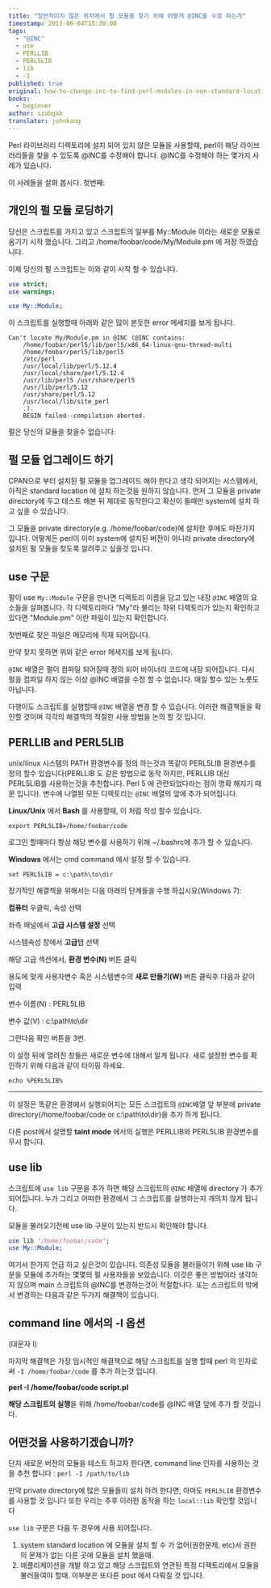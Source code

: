 ```yaml
---
title: "일반적이지 않은 위치에서 펄 모듈을 찾기 위해 어떻게 @INC를 수정 하는가"
timestamp: 2013-06-04T15:30:00
tags:
  - "@INC"
  - use
  - PERLLIB
  - PERL5LIB
  - lib
  - -I
published: true
original: how-to-change-inc-to-find-perl-modules-in-non-standard-locations
books:
  - beginner
author: szabgab
translator: johnkang
---
```



Perl 라이브러리 디렉토리에 설치 되어 있지 않은 모듈을 사용할때, perl이 해당 라이브러리들을 찾을 수 있도록 @INC를 수정해야 합니다. @INC를 수정해야 하는 몇가지 사례가 있습니다.

이 사례들을 살펴 봅시다. 첫번째:


## 개인의 펄 모듈 로딩하기

당신은 스크립트를 가지고 있고 스크립트의 일부를 My::Module 이라는 새로운 모듈로 옴기기 시작 했습니다. 그리고 /home/foobar/code/My/Module.pm 에 저장 하였습니다.

이제 당신의 펄 스크립트는 이와 같이 시작 할 수 있습니다.

```perl
use strict;
use warnings;

use My::Module;
```

이 스크립트를 실행할때 아래와 같은 많이 본듯한 error 메세지를 보게 됩니다.

```
Can't locate My/Module.pm in @INC (@INC contains:
    /home/foobar/perl5/lib/perl5/x86_64-linux-gnu-thread-multi
    /home/foobar/perl5/lib/perl5
    /etc/perl
    /usr/local/lib/perl/5.12.4
    /usr/local/share/perl/5.12.4
    /usr/lib/perl5 /usr/share/perl5
    /usr/lib/perl/5.12
    /usr/share/perl/5.12
    /usr/local/lib/site_perl
    .).
    BEGIN failed--compilation aborted.
```

펄은 당신의 모듈을 찾을수 없습니다.

## 펄 모듈 업그레이드 하기

CPAN으로 부터 설치된 펄 모듈을 업그레이드 해야 한다고 생각 되어지는 시스템에서, 아직은 standard location 에 설치 하는것을 원하지 않습니다. 먼저 그 모듈을 private directory에 두고 테스트 해본 뒤 제대로 동작한다고 확신이 들때만 system에 설치 하고 싶을 수 있습니다.

그 모듈을 private directory(e.g. /home/foobar/code)에 설치한 후에도 마찬가지 입니다. 어떻게든 perl이 이미 system에 설치된 버전이 아니라 private directory에 설치된 펄 모듈을 찾도록 알려주고 싶을것 입니다.

## use 구문

펄이 use `My::Module` 구문을 만나면 디렉토리 이름을 담고 있는 내장 `@INC` 배열의 요소들을 살펴봅니다. 각 디렉토리마다 "My"라 불리는 하위 디렉토리가 있는지 확인하고 있다면 "Module.pm" 이란 파일이 있는지 확인합니다.

첫번째로 찾은 파일은 메모리에 적재 되어집니다.

만약 찾지 못하면 위와 같은 error 메세지를 보게 됩니다.

`@INC` 배열은 펄이 컴파일 되어질때 정의 되어 바이너리 코드에 내장 되어집니다. 다시 펄을 컴파일 하지 않는 이상 @INC 배열을 수정 할 수 없습니다. 매일 할수 있는 노릇도 아닙니다.

다행이도 스크립트를 실행할때 `@INC` 배열을 변경 할 수 있습니다. 이러한 해결책들을 확인할 것이며 각각의 해결책의 적절한 사용 방법을 논의 할 것 입니다.

## PERLLIB and PERL5LIB

unix/linux 시스템의 PATH 환경변수를 정의 하는것과 똑같이 PERL5LIB 환경변수를 정의 할수 있습니다(PERLLIB 도 같은 방법으로 동작 하지만, PERLLIB 대신 PERL5LIB를 사용하는것을 추천합니다. Perl 5 에 관련되었다라는 점이 명확 해지기 때문 입니다). 변수에 나열된 모든 디렉토리는 `@INC` 배열의 앞에 추가 되어집니다.

<b>Linux/Unix</b> 에서 <b>Bash</b> 를 사용할때, 이 처럼 작성 할수 있습니다.

```
export PERL5LIB=/home/foobar/code
```

로그인 할때마다 항상 해당 변수를 사용하기 위해 ~/.bashrc에 추가 할 수 있습니다.

<b>Windows</b> 에서는 cmd command 에서 설정 할 수 있습니다.
```
set PERL5LIB = c:\path\to\dir
```

장기적인 해결책을 위해서는 다음 아래의 단계들을 수행 하십시요(Windows 7):

<b>컴퓨터</b> 우클릭, 속성 선택

좌측 패널에서 <b>고급 시스템 설정</b> 선택

시스템속성 창에서 <b>고급</b>탭 선택

해당 고급 섹션에서, <b>환경 변수(N)</b> 버튼 클릭

용도에 맞게 사용자변수 혹은 시스템변수의 <b>새로 만들기(W)</b> 버튼 클릭후 다음과 같이 입력

변수 이름(N) : PERL5LIB

변수 값(V) : c:\path\to\dir

그런다음 확인 버튼을 3번.

이 설정 뒤에 열려진 창들은 새로운 변수에 대해서 알게 됩니다. 새로 설정한 변수를 확인하기 위해 다음과 같이 타이핑 하세요.

```
echo %PERL5LIB%
```

<hr>

이 설정은 똑같은 환경에서 실행되어지는 모든 스크립트의 `@INC`배열 앞 부분에 private directory(/home/foobar/code or c:\path\to\dir)을 추가 하게 됩니다. 

다른 post에서 설명할 <b>taint mode</b> 에서의 실행은 PERLLIB와 PERL5LIB 환경변수를 무시 합니다.

## use lib

스크립트에 `use lib` 구문을 추가 하면 해당 스크립트의 `@INC` 배열에 directory 가 추가 되어집니다. 누가 그리고 어떠한 환경에서 그 스크립트를 실행하는지 개의치 않게 됩니다.

모듈을 불러오기전에 use lib 구문이 있는지 반드시 확인해야 합니다. 

```perl
use lib '/home/foobar/code';
use My::Module;
```

여기서 한가지 언급 하고 싶은것이 있습니다. 의존성 모듈을 불러들이기 위해 use lib 구문을 모듈에 추가하는 몇몇의 펄 사용자들을 보았습니다. 이것은 좋은 방법이라 생각하지 않으며 main 스크립트의 @INC를 변경하는것이 적절합니다. 또는 스크립트의 밖에서 변경하는 다음과 같은 두가지 해결책이 있습니다.

## command line 에서의 -I 옵션

(대문자 I)

마지막 해결책은 가장 임시적인 해결책으로 해당 스크립트를 실행 할때 perl 의 인자로써 `-I /home/foobar/code` 를 추가 하는것 입니다.

<b>perl -I /home/foobar/code script.pl</b>

<b>해당 스크립트의 실행</b>을 위해 /home/foobar/code를 @INC 배열 앞에 추가 할 것입니다.

## 어떤것을 사용하기겠습니까?

단지 새로운 버전의 모듈을 테스트 하고자 한다면, command line 인자를 사용하는 것을 추천 합니다 :
`perl -I /path/to/lib`

만약 private directory에 많은 모듈들이 설치 하려 한다면, 아마도 `PERL5LIB` 환경변수를 사용할 것 입니다
또한 우리는 추후 이러한 동작을 하는 `local::lib` 확인할 것입니다

`use lib` 구문은 다음 두 경우에 사용 되어집니다.

<ol>
<li>system standard location 에 모듈을 설치 할 수 가 없어(권한문제, etc)서 권한의 문제가 없는 다른 곳에 모듈을 설치 했을때.</li>
<li>애플리케이션을 개발 하고 있고 해당 스크립트와 연관된 특정 디렉토리에서 모듈을 불러들여야 할때. 이부분은 또다른 post 에서 다뤄질 것 입니다.</li>
</ol>
